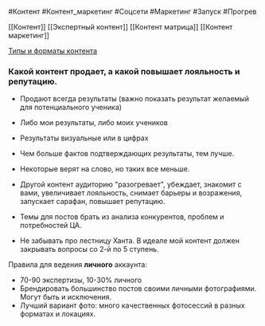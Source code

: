 #Контент #Контент_маркетинг  #Соцсети #Маркетинг #Запуск #Прогрев 

[[Контент]]
[[Экспертный контент]]
[[Контент матрица]]
[[Контент маркетинг]]


[Типы и форматы контента](https://disk.yandex.ru/i/bIv3O54Ov-xyNQ)

### Какой контент продает, а какой повышает лояльность и репутацию.
- Продают всегда результаты (важно показать результат желаемый для потенциального ученика)
- Либо мои результаты, либо моих учеников
- Результаты визуальные или в цифрах
- Чем больше фактов подтверждающих результаты, тем лучше.
- Некоторые верят на слово, но таких все меньше.

- Другой контент аудиторию "разогревает", убеждает, знакомит с вами, увеличивает лояльность, снимает барьеры и возражения, запускает сарафан, повышает репутацию.
- Темы для постов брать из анализа конкурентов, проблем и потребностей ЦА.
- Не забывать про лестницу Ханта. В идеале мой контент должен закрывать вопросы со 2-й по 5 ступень.

Правила для ведения **личного** аккаунта:
- 70-90 экспертизы, 10-30% личного
- Брендировать большинство постов своими личными фотографиями. Могут быть и исключения.
- Лучший вариант фото: много качественных фотосессий в разных форматах и локациях.